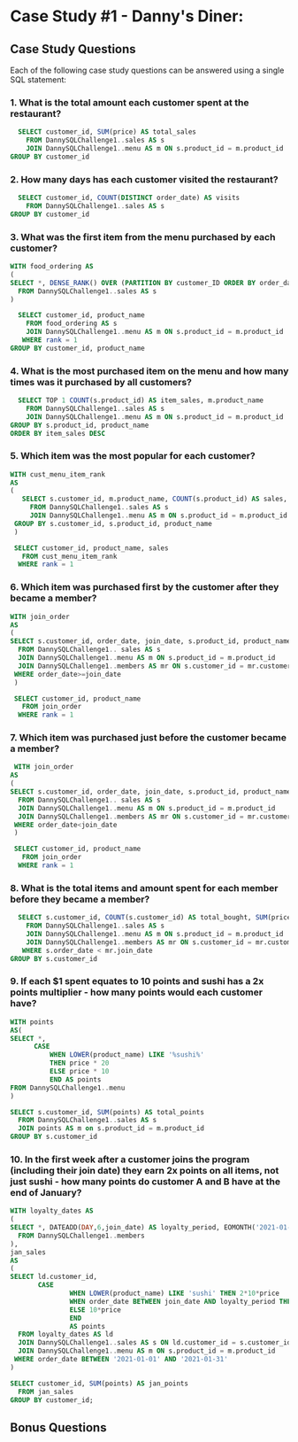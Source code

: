# Case Study #1 - Danny's Diner:

## Case Study Questions

Each of the following case study questions can be answered using a single SQL statement:

### 1.  What is the total amount each customer spent at the restaurant?

````sql
  SELECT customer_id, SUM(price) AS total_sales
    FROM DannySQLChallenge1..sales AS s
    JOIN DannySQLChallenge1..menu AS m ON s.product_id = m.product_id
GROUP BY customer_id
````

### 2.  How many days has each customer visited the restaurant?

````sql
  SELECT customer_id, COUNT(DISTINCT order_date) AS visits
    FROM DannySQLChallenge1..sales AS s
GROUP BY customer_id
````

### 3.  What was the first item from the menu purchased by each customer?

````sql
WITH food_ordering AS
(
SELECT *, DENSE_RANK() OVER (PARTITION BY customer_ID ORDER BY order_date) AS rank
  FROM DannySQLChallenge1..sales AS s
)

  SELECT customer_id, product_name
    FROM food_ordering AS s
    JOIN DannySQLChallenge1..menu AS m ON s.product_id = m.product_id
   WHERE rank = 1
GROUP BY customer_id, product_name
````

### 4.  What is the most purchased item on the menu and how many times was it purchased by all customers?

````sql
  SELECT TOP 1 COUNT(s.product_id) AS item_sales, m.product_name
    FROM DannySQLChallenge1..sales AS s
    JOIN DannySQLChallenge1..menu AS m ON s.product_id = m.product_id
GROUP BY s.product_id, product_name
ORDER BY item_sales DESC

````

### 5.  Which item was the most popular for each customer?

````sql
WITH cust_menu_item_rank
AS
(
   SELECT s.customer_id, m.product_name, COUNT(s.product_id) AS sales, RANK() OVER(PARTITION BY s.customer_id ORDER BY COUNT(s.product_id) DESC) AS rank
     FROM DannySQLChallenge1..sales AS s
     JOIN DannySQLChallenge1..menu AS m ON s.product_id = m.product_id
 GROUP BY s.customer_id, s.product_id, product_name
 )

 SELECT customer_id, product_name, sales
   FROM cust_menu_item_rank
  WHERE rank = 1
````

### 6.  Which item was purchased first by the customer after they became a member?

````sql
WITH join_order
AS
(
SELECT s.customer_id, order_date, join_date, s.product_id, product_name, RANK() OVER(PARTITION BY s.customer_id ORDER BY s.order_date) AS rank
  FROM DannySQLChallenge1.. sales AS s
  JOIN DannySQLChallenge1..menu AS m ON s.product_id = m.product_id
  JOIN DannySQLChallenge1..members AS mr ON s.customer_id = mr.customer_id
 WHERE order_date>=join_date
 )

 SELECT customer_id, product_name
   FROM join_order
  WHERE rank = 1
````

### 7.  Which item was purchased just before the customer became a member?

````sql
 WITH join_order
AS
(
SELECT s.customer_id, order_date, join_date, s.product_id, product_name, RANK() OVER(PARTITION BY s.customer_id ORDER BY s.order_date) AS rank
  FROM DannySQLChallenge1.. sales AS s
  JOIN DannySQLChallenge1..menu AS m ON s.product_id = m.product_id
  JOIN DannySQLChallenge1..members AS mr ON s.customer_id = mr.customer_id
 WHERE order_date<join_date
 )

 SELECT customer_id, product_name
   FROM join_order
  WHERE rank = 1
````

### 8.  What is the total items and amount spent for each member before they became a member?

````sql
  SELECT s.customer_id, COUNT(s.customer_id) AS total_bought, SUM(price) AS total_sales
    FROM DannySQLChallenge1..sales AS s
    JOIN DannySQLChallenge1..menu AS m ON s.product_id = m.product_id
    JOIN DannySQLChallenge1..members AS mr ON s.customer_id = mr.customer_id
   WHERE s.order_date < mr.join_date
GROUP BY s.customer_id


````

### 9.  If each $1 spent equates to 10 points and sushi has a 2x points multiplier - how many points would each customer have?

````sql
WITH points
AS(
SELECT *,
	  CASE 
		  WHEN LOWER(product_name) LIKE '%sushi%'
		  THEN price * 20
		  ELSE price * 10
		  END AS points
FROM DannySQLChallenge1..menu
)

SELECT s.customer_id, SUM(points) AS total_points
  FROM DannySQLChallenge1..sales AS s
  JOIN points AS m on s.product_id = m.product_id
GROUP BY s.customer_id
````

### 10. In the first week after a customer joins the program (including their join date) they earn 2x points on all items, not just sushi - how many points do customer A and B have at the end of January?

````sql
WITH loyalty_dates AS
(
SELECT *, DATEADD(DAY,6,join_date) AS loyalty_period, EOMONTH('2021-01-31') AS end_date
  FROM DannySQLChallenge1..members
),
jan_sales
AS
(
SELECT ld.customer_id,
	   CASE
			   WHEN LOWER(product_name) LIKE 'sushi' THEN 2*10*price
			   WHEN order_date BETWEEN join_date AND loyalty_period THEN 2*10*price
			   ELSE 10*price
			   END
			   AS points
  FROM loyalty_dates AS ld
  JOIN DannySQLChallenge1..sales AS s ON ld.customer_id = s.customer_id
  JOIN DannySQLChallenge1..menu AS m ON s.product_id = m.product_id
 WHERE order_date BETWEEN '2021-01-01' AND '2021-01-31'
)

SELECT customer_id, SUM(points) AS jan_points
  FROM jan_sales
GROUP BY customer_id;
````


## Bonus Questions

